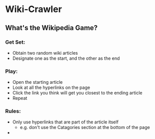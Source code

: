 # Wiki-Crawler
## What's the Wikipedia Game?
### Get Set:
* Obtain two random wiki articles
* Designate one as the start, and the other as the end

### Play:
* Open the starting article
* Look at all the hyperlinks on the page
* Click the link you think will get you closest to the ending article
* Repeat


### Rules:
* Only use hyperlinks that are part of the article itself
  * e.g. don't use the Catagories section at the bottom of the page
* 
